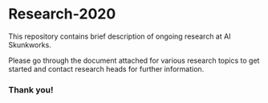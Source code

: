 # Research-2020
This repository contains brief description of ongoing research at AI Skunkworks.

Please go through the document attached for various research topics to get started and contact research heads for further information.

### Thank you!
